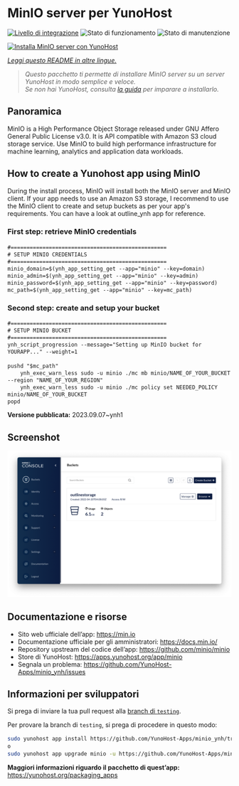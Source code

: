 <!--
N.B.: Questo README è stato automaticamente generato da <https://github.com/YunoHost/apps/tree/master/tools/readme_generator>
NON DEVE essere modificato manualmente.
-->

# MinIO server per YunoHost

[![Livello di integrazione](https://dash.yunohost.org/integration/minio.svg)](https://dash.yunohost.org/appci/app/minio) ![Stato di funzionamento](https://ci-apps.yunohost.org/ci/badges/minio.status.svg) ![Stato di manutenzione](https://ci-apps.yunohost.org/ci/badges/minio.maintain.svg)

[![Installa MinIO server con YunoHost](https://install-app.yunohost.org/install-with-yunohost.svg)](https://install-app.yunohost.org/?app=minio)

*[Leggi questo README in altre lingue.](./ALL_README.md)*

> *Questo pacchetto ti permette di installare MinIO server su un server YunoHost in modo semplice e veloce.*  
> *Se non hai YunoHost, consulta [la guida](https://yunohost.org/install) per imparare a installarlo.*

## Panoramica

MinIO is a High Performance Object Storage released under GNU Affero General Public License v3.0. It is API compatible with Amazon S3 cloud storage service. Use MinIO to build high performance infrastructure for machine learning, analytics and application data workloads.

## How to create a Yunohost app using MinIO
During the install process, MinIO will install both the MinIO server and MinIO client.
If your app needs to use an Amazon S3 storage, I recommend to use the MinIO client to create and setup buckets as per your app's requirements. You can have a look at outline_ynh app for reference.

### First step: retrieve MinIO credentials
```
#=================================================
# SETUP MINIO CREDENTIALS
#=================================================
minio_domain=$(ynh_app_setting_get --app="minio" --key=domain)
minio_admin=$(ynh_app_setting_get --app="minio" --key=admin)
minio_password=$(ynh_app_setting_get --app="minio" --key=password)
mc_path=$(ynh_app_setting_get --app="minio" --key=mc_path)
```

### Second step: create and setup your bucket
```
#=================================================
# SETUP MINIO BUCKET
#=================================================
ynh_script_progression --message="Setting up MinIO bucket for YOURAPP..." --weight=1

pushd "$mc_path"
	ynh_exec_warn_less sudo -u minio ./mc mb minio/NAME_OF_YOUR_BUCKET --region "NAME_OF_YOUR_REGION"
	ynh_exec_warn_less sudo -u minio ./mc policy set NEEDED_POLICY minio/NAME_OF_YOUR_BUCKET
popd
```

**Versione pubblicata:** 2023.09.07~ynh1

## Screenshot

![Screenshot di MinIO server](./doc/screenshots/minio-browser.png)

## Documentazione e risorse

- Sito web ufficiale dell’app: <https://min.io>
- Documentazione ufficiale per gli amministratori: <https://docs.min.io/>
- Repository upstream del codice dell’app: <https://github.com/minio/minio>
- Store di YunoHost: <https://apps.yunohost.org/app/minio>
- Segnala un problema: <https://github.com/YunoHost-Apps/minio_ynh/issues>

## Informazioni per sviluppatori

Si prega di inviare la tua pull request alla [branch di `testing`](https://github.com/YunoHost-Apps/minio_ynh/tree/testing).

Per provare la branch di `testing`, si prega di procedere in questo modo:

```bash
sudo yunohost app install https://github.com/YunoHost-Apps/minio_ynh/tree/testing --debug
o
sudo yunohost app upgrade minio -u https://github.com/YunoHost-Apps/minio_ynh/tree/testing --debug
```

**Maggiori informazioni riguardo il pacchetto di quest’app:** <https://yunohost.org/packaging_apps>
